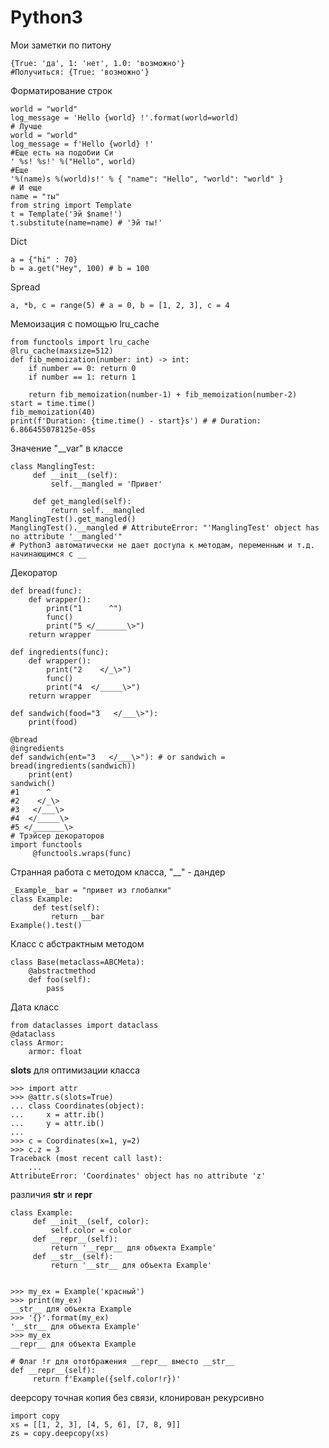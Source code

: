 # Python3
Мои заметки по питону

```python3
{True: 'да', 1: 'нет', 1.0: 'возможно'}
#Получиться: {True: 'возможно'}
```
Форматирование строк
```python3
world = "world"
log_message = 'Hello {world} !'.format(world=world)
# Лучше
world = "world"
log_message = f'Hello {world} !'
#Еще есть на подобии Си
' %s! %s!' %("Hello", world)
#Еще
'%(name)s %(world)s!' % { "name": "Hello", "world": "world" }
# И еще
name = "ты"
from string import Template 
t = Template('Эй $name!')
t.substitute(name=name) # 'Эй ты!'
```

Dict
```python3
a = {"hi" : 70}
b = a.get("Hey", 100) # b = 100
```

Spread 
```python3
a, *b, c = range(5) # a = 0, b = [1, 2, 3], c = 4
```

Мемоизация с помощью lru_cache
```python3
from functools import lru_cache
@lru_cache(maxsize=512)
def fib_memoization(number: int) -> int:
    if number == 0: return 0
    if number == 1: return 1
    
    return fib_memoization(number-1) + fib_memoization(number-2)
start = time.time()
fib_memoization(40)
print(f'Duration: {time.time() - start}s') # # Duration: 6.866455078125e-05s
```
Значение "__var" в классе
```python3
class ManglingTest:
     def __init__(self):
         self.__mangled = 'Привет'
        
     def get_mangled(self):
         return self.__mangled
ManglingTest().get_mangled()
ManglingTest().__mangled # AttributeError: "'ManglingTest' object has no attribute '__mangled'"
# Python3 автоматически не дает доступа к методам, переменным и т.д. начинающимся с __
```
Декоратор
```python3
def bread(func):
    def wrapper():
        print("1      ^")
        func()
        print("5 </_______\>")
    return wrapper
 
def ingredients(func):
    def wrapper():
        print("2    </_\>")
        func()
        print("4  </_____\>")
    return wrapper
 
def sandwich(food="3   </___\>"):
    print(food)
    
@bread
@ingredients
def sandwich(ent="3   </___\>"): # or sandwich = bread(ingredients(sandwich))
    print(ent)
sandwich() 
#1      ^
#2    </_\>
#3   </___\>
#4  </_____\>
#5 </_______\>
# Трэйсер декораторов
import functools
     @functools.wraps(func)
```

Странная работа с методом класса, "__" - дандер
```python3
_Example__bar = "привет из глобалки"
class Example:
     def test(self):
         return __bar
Example().test()
```
Класс с абстрактным методом
```python3
class Base(metaclass=ABCMeta):
    @abstractmethod
    def foo(self):
        pass
```
Дата класс
```python3
from dataclasses import dataclass
@dataclass
class Armor:
    armor: float
```
 __slots__ для оптимизации класса
```python3
>>> import attr
>>> @attr.s(slots=True)
... class Coordinates(object):
...     x = attr.ib()
...     y = attr.ib()
...
>>> c = Coordinates(x=1, y=2)
>>> c.z = 3
Traceback (most recent call last):
    ...
AttributeError: 'Coordinates' object has no attribute 'z'
```
различия __str__ и __repr__
```python3
class Example:
     def __init__(self, color):
         self.color = color
     def __repr__(self):
         return '__repr__ для объекта Example'
     def __str__(self):
         return '__str__ для объекта Example'
         
         
>>> my_ex = Example('красный')
>>> print(my_ex)
__str__ для объекта Example
>>> '{}'.format(my_ex)
'__str__ для объекта Example'
>>> my_ex
__repr__ для объекта Example

# Флаг !r для ототбражения __repr__ вместо __str__
def __repr__(self):
     return f'Example({self.color!r})'
```
deepcopy точная копия без связи, клонирован рекурсивно
```python3
import copy
xs = [[1, 2, 3], [4, 5, 6], [7, 8, 9]]
zs = copy.deepcopy(xs)
```
